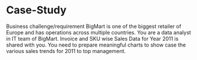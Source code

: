 # Case-Study
Business challenge/requirement BigMart is one of the biggest retailer of Europe and has operations across multiple countries. You are a data analyst in IT team of BigMart. Invoice and SKU wise Sales Data for Year 2011 is shared with you. You need to prepare meaningful charts to show case the various sales trends for 2011 to top management.
